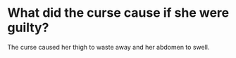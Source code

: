 # What did the curse cause if she were guilty?

The curse caused her thigh to waste away and her abdomen to swell.
